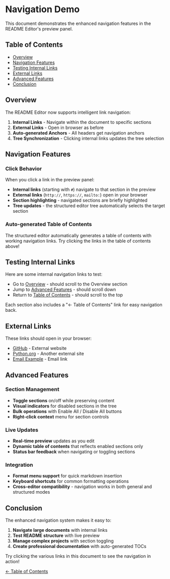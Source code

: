 # Navigation Demo

This document demonstrates the enhanced navigation features in the README Editor's preview panel.

## Table of Contents

- [Overview](#overview)
- [Navigation Features](#navigation-features)
- [Testing Internal Links](#testing-internal-links)
- [External Links](#external-links)
- [Advanced Features](#advanced-features)
- [Conclusion](#conclusion)

## Overview

The README Editor now supports intelligent link navigation:

1. **Internal Links** - Navigate within the document to specific sections
2. **External Links** - Open in browser as before
3. **Auto-generated Anchors** - All headers get navigation anchors
4. **Tree Synchronization** - Clicking internal links updates the tree selection

## Navigation Features

### Click Behavior

When you click a link in the preview panel:

- **Internal links** (starting with `#`) navigate to that section in the preview
- **External links** (`http://`, `https://`, `mailto:`) open in your browser
- **Section highlighting** - navigated sections are briefly highlighted
- **Tree updates** - the structured editor tree automatically selects the target section

### Auto-generated Table of Contents

The structured editor automatically generates a table of contents with working navigation links. Try clicking the links in the table of contents above!

## Testing Internal Links

Here are some internal navigation links to test:

- Go to [Overview](#overview) - should scroll to the Overview section
- Jump to [Advanced Features](#advanced-features) - should scroll down
- Return to [Table of Contents](#table-of-contents) - should scroll to the top

Each section also includes a "← Table of Contents" link for easy navigation back.

## External Links

These links should open in your browser:

- [GitHub](https://github.com) - External website
- [Python.org](https://python.org) - Another external site
- [Email Example](mailto:test@example.com) - Email link

## Advanced Features

### Section Management

- **Toggle sections** on/off while preserving content
- **Visual indicators** for disabled sections in the tree
- **Bulk operations** with Enable All / Disable All buttons
- **Right-click context** menu for section controls

### Live Updates

- **Real-time preview** updates as you edit
- **Dynamic table of contents** that reflects enabled sections only
- **Status bar feedback** when navigating or toggling sections

### Integration

- **Format menu support** for quick markdown insertion
- **Keyboard shortcuts** for common formatting operations
- **Cross-editor compatibility** - navigation works in both general and structured modes

## Conclusion

The enhanced navigation system makes it easy to:

1. **Navigate large documents** with internal links
2. **Test README structure** with live preview
3. **Manage complex projects** with section toggling
4. **Create professional documentation** with auto-generated TOCs

Try clicking the various links in this document to see the navigation in action!

[← Table of Contents](#table-of-contents) 